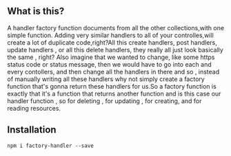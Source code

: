 ## What is this?
A handler factory function documents from all the other collections,with one simple function.
Adding very similar handlers to all of your controlles,will create a lot of duplicate code,right?All this 
create handlers, post handlers, update handlers , or all this delete handlers, they really all just
look basically the same , right? Also imagine that we wanted to change, like some https status code or
status message, then we would have to go into each and every contollers, and then change all the handlers in there and so , instead of manually writing all these handlers why not simply create a factory function that's gonna return these handlers for us.So a factory function is exactly that it's a function that returns another function
and is this case our handler function , so for deleting , for updating , for creating, and for reading resources.
## Installation
```
npm i factory-handler --save
```
